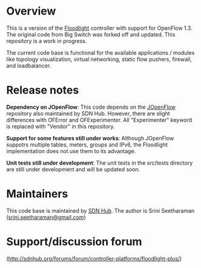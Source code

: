 # Overview

This is a version of the
[Floodlight](www.projectfloodlight.org/floodlight/) controller with
support for OpenFlow 1.3. The original code from Big Switch was forked
off and updated. This repository is a work in progress.

The current code base is functional for the available applications /
modules like topology visualization, virtual networking, static flow
pushers, firewall, and loadbalancer.

# Release notes

**Dependency on JOpenFlow**: This code depends on the
[JOpenFlow](http://bitbucket.org/sdnhub/jopenflow) repository also
maintained by SDN Hub. However, there are slight differences with
OFError and OFExperimenter. All "Experimenter" keyword is replaced with
"Vendor" in this repository.

**Support for some features still under works**: Although JOpenFlow
suppotrs multiple tables, meters, groups and IPv6, the Floodlight
implementation does not use them to its advantage. 

**Unit tests still under development**: The unit tests in the src/tests
directory are still under development and will be updated soon.

# Maintainers
This code base is maintained by [SDN Hub](http://sdnhub.org). The author
is Srini Seetharaman (srini.seetharaman@gmail.com)

# Support/discussion forum

(http://sdnhub.org/forums/forum/controller-platforms/floodlight-plus/)
